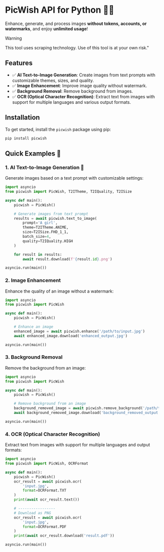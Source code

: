 # PicWish API for Python 🎨✨

Enhance, generate, and process images **without tokens, accounts, or watermarks**, and enjoy **unlimited usage**!

> [!WARNING]
> This tool uses scraping technology. Use of this tool is at your own risk."

## Features
- ✅  **AI Text-to-Image Generation**: Create images from text prompts with customizable themes, sizes, and quality.
- ✅  **Image Enhancement**: Improve image quality without watermark.
- ✅  **Background Removal**: Remove background from images.
- ✅  **OCR (Optical Character Recognition)**: Extract text from images with support for multiple languages and various output formats.

## Installation
To get started, install the `picwish` package using pip:

```bash
pip install picwish
```


## Quick Examples 🚀

### 1. AI Text-to-Image Generation 🤖
Generate images based on a text prompt with customizable settings:

```python
import asyncio
from picwish import PicWish, T2ITheme, T2IQuality, T2ISize

async def main():
    picwish = PicWish()

    # Generate images from text prompt
    results = await picwish.text_to_image(
        prompt='A girl',
        theme=T2ITheme.ANIME,
        size=T2ISize.FHD_1_1,
        batch_size=4,
        quality=T2IQuality.HIGH
    )

    for result in results:
        await result.download(f'{result.id}.png')

asyncio.run(main())
```


### 2. Image Enhancement
Enhance the quality of an image without a watermark:

```python
import asyncio
from picwish import PicWish

async def main():
    picwish = PicWish()

    # Enhance an image
    enhanced_image = await picwish.enhance('/path/to/input.jpg')
    await enhanced_image.download('enhanced_output.jpg')

asyncio.run(main())
```

### 3. Background Removal
Remove the background from an image:

```python
import asyncio
from picwish import PicWish

async def main():
    picwish = PicWish()

    # Remove background from an image
    background_removed_image = await picwish.remove_background('/path/to/input.jpg')
    await background_removed_image.download('background_removed_output.png')

asyncio.run(main())
```

### 4. OCR (Optical Character Recognition)
Extract text from images with support for multiple languages and output formats:

```python
import asyncio
from picwish import PicWish, OCRFormat

async def main():
    picwish = PicWish()
    ocr_result = await picwish.ocr(
        'input.jpg',
        format=OCRFormat.TXT
    )
    print(await ocr_result.text())

    # -----------------
    # Download as PNG
    ocr_result = await picwish.ocr(
        'input.jpg',
        format=OCRFormat.PDF
    )
    print(await ocr_result.download('result.pdf'))

asyncio.run(main())
```
